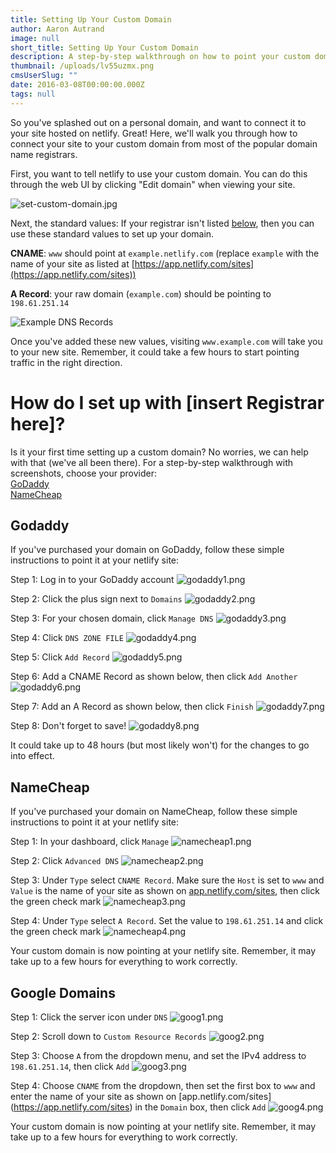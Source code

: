 ```yaml
---
title: Setting Up Your Custom Domain
author: Aaron Autrand
image: null
short_title: Setting Up Your Custom Domain
description: A step-by-step walkthrough on how to point your custom domain to netlify.
thumbnail: /uploads/lv55uzmx.png
cmsUserSlug: ""
date: 2016-03-08T00:00:00.000Z
tags: null
---
```


So you've splashed out on a personal domain, and want to connect it to your site hosted on netlify. Great! Here, we'll walk you through how to connect your site to your custom domain from most of the popular domain name registrars.

First, you want to  tell netlify to use your custom domain. You can do this through the web UI by clicking "Edit domain" when viewing your site.

![set-custom-domain.jpg](/uploads/set-custom-domain.jpg)

Next, the standard values: If your registrar isn't listed [below](#walkthroughstart), then you can use these standard values to set up your domain.

**CNAME**: `www` should point at `example.netlify.com` (replace `example` with the name of your site as listed at [https://app.netlify.com/sites](https://app.netlify.com/sites))

**A Record**: your raw domain (`example.com`) should be pointing to `198.61.251.14`

![Example DNS Records](/img/docs/dns-records.png)

Once you've added these new values, visiting `www.example.com` will take you to your new site. Remember, it could take a few hours to start pointing traffic in the right direction.

# How do I set up with [insert Registrar here]?<a id="walkthroughstart"></a>

Is it your first time setting up a custom domain? No worries, we can help with that (we've all been there). For a step-by-step walkthrough with screenshots, choose your provider:  
[GoDaddy](#godaddy)  
[NameCheap](#namecheap)


## Godaddy <a id="godaddy"></a>

If you've purchased your domain on GoDaddy, follow these simple instructions to point it at your netlify site:

Step 1: Log in to your GoDaddy account 
![godaddy1.png](/uploads/godaddy1.png)

Step 2: Click the plus sign next to  `Domains`
![godaddy2.png](/uploads/godaddy2.png)

Step 3: For your chosen domain, click  `Manage DNS`
![godaddy3.png](/uploads/godaddy3.png)

Step 4: Click  `DNS ZONE FILE`
![godaddy4.png](/uploads/godaddy4.png)

Step 5: Click  `Add Record`
![godaddy5.png](/uploads/godaddy5.png)

Step 6: Add a CNAME Record as shown below, then click  `Add Another`
![godaddy6.png](/uploads/godaddy6.png)

Step 7: Add an A Record as shown below, then click  `Finish`
![godaddy7.png](/uploads/godaddy7.png)

Step 8: Don't forget to save!
![godaddy8.png](/uploads/godaddy8.png)

It could take up to 48 hours (but most likely won't) for the changes to go into effect.

## NameCheap<a id="namecheap"></a>

If you've purchased your domain on NameCheap, follow these simple instructions to point it at your netlify site:

Step 1: In your dashboard, click  `Manage`
![namecheap1.png](/uploads/namecheap1.png)

Step 2: Click  `Advanced DNS`
![namecheap2.png](/uploads/namecheap2.png)

Step 3: Under  `Type` select  `CNAME Record`. Make sure the  `Host` is set to  `www` and  `Value` is the name of your site as shown on [app.netlify.com/sites](https://app.netlify.com/sites), then click the green check mark
![namecheap3.png](/uploads/namecheap3.png)

Step 4: Under  `Type` select  `A Record`. Set the value to  `198.61.251.14` and click the green check mark
![namecheap4.png](/uploads/namecheap4.png)

Your custom domain is now pointing at your netlify site. Remember, it may take up to a few hours for everything to work correctly.

## Google Domains <a id="googledomains"></a>

Step 1: Click the server icon under  `DNS`
![goog1.png](/uploads/goog1.png)

Step 2: Scroll down to `Custom Resource Records`
![goog2.png](/uploads/goog2.png)

Step 3: Choose  `A` from the dropdown menu, and set the IPv4 address to  `198.61.251.14`, then click  `Add`
![goog3.png](/uploads/goog3.png)

Step 4: Choose  `CNAME` from the dropdown, then set the first box to  `www` and enter the name of your site as shown on [app.netlify.com/sites] (https://app.netlify.com/sites) in the  `Domain` box, then click  `Add`
![goog4.png](/uploads/goog4.png)

Your custom domain is now pointing at your netlify site. Remember, it may take up to a few hours for everything to work correctly.
